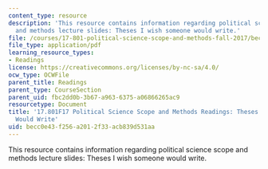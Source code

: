 ```yaml
---
content_type: resource
description: 'This resource contains information regarding political science scope
  and methods lecture slides: Theses I wish someone would write.'
file: /courses/17-801-political-science-scope-and-methods-fall-2017/becc0e43f256a2012f33acb839d531aa_MIT17_801F17_Thesis.pdf
file_type: application/pdf
learning_resource_types:
- Readings
license: https://creativecommons.org/licenses/by-nc-sa/4.0/
ocw_type: OCWFile
parent_title: Readings
parent_type: CourseSection
parent_uid: fbc2dd0b-3b67-a963-6375-a06866265ac9
resourcetype: Document
title: '17.801F17 Political Science Scope and Methods Readings: Theses I Wish Someone
  Would Write'
uid: becc0e43-f256-a201-2f33-acb839d531aa
---
```

This resource contains information regarding political science scope and methods lecture slides: Theses I wish someone would write.
